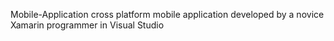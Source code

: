 Mobile-Application
cross platform mobile application developed by a novice Xamarin programmer in Visual Studio 
